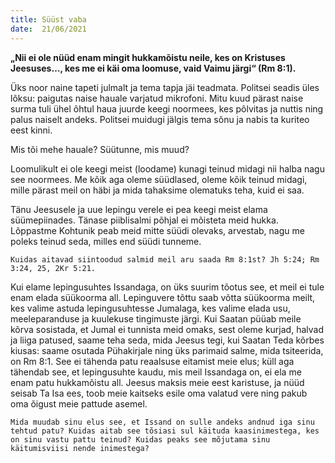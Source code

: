 ```yaml
---
title: Süüst vaba  
date:  21/06/2021  
---
```


**„Nii ei ole nüüd enam mingit hukkamõistu neile, kes on Kristuses Jeesuses…, kes me ei käi oma loomuse, vaid Vaimu järgi“ (Rm 8:1).**

Üks noor naine tapeti julmalt ja tema tapja jäi teadmata. Politsei seadis üles lõksu: paigutas naise hauale varjatud mikrofoni. Mitu kuud pärast naise surma tuli ühel õhtul haua juurde keegi noormees, kes põlvitas ja nuttis ning palus naiselt andeks. Politsei muidugi jälgis tema sõnu ja nabis ta kuriteo eest kinni.

Mis tõi mehe hauale? Süütunne, mis muud?

Loomulikult ei ole keegi meist (loodame) kunagi teinud midagi nii halba nagu see noormees. Me kõik aga oleme süüdlased, oleme kõik teinud midagi, mille pärast meil on häbi ja mida tahaksime olematuks teha, kuid ei saa.

Tänu Jeesusele ja uue lepingu verele ei pea keegi meist elama süümepiinades. Tänase piiblisalmi põhjal ei mõisteta meid hukka. Lõppastme Kohtunik peab meid mitte süüdi olevaks, arvestab, nagu me poleks teinud seda, milles end süüdi tunneme.

`Kuidas aitavad siintoodud salmid meil aru saada Rm 8:1st? Jh 5:24; Rm 3:24, 25, 2Kr 5:21.`

Kui elame lepingusuhtes Issandaga, on üks suurim tõotus see, et meil ei tule enam elada süükoorma all. Lepinguvere tõttu saab võtta süükoorma meilt, kes valime astuda lepingusuhtesse Jumalaga, kes valime elada usu, meeleparanduse ja kuulekuse tingimuste järgi. Kui Saatan püüab meile kõrva sosistada, et Jumal ei tunnista meid omaks, sest oleme kurjad, halvad ja liiga patused, saame teha seda, mida Jeesus tegi, kui Saatan Teda kõrbes kiusas: saame osutada Pühakirjale ning üks parimaid salme, mida tsiteerida, on Rm 8:1. See ei tähenda patu reaalsuse eitamist meie elus; küll aga tähendab see, et lepingusuhte kaudu, mis meil Issandaga on, ei ela me enam patu hukkamõistu all. Jeesus maksis meie eest karistuse, ja nüüd seisab Ta Isa ees, toob meie kaitseks esile oma valatud vere ning pakub oma õigust meie pattude asemel.

`Mida muudab sinu elus see, et Issand on sulle andeks andnud iga sinu tehtud patu? Kuidas aitab see tõsiasi sul käituda kaasinimestega, kes on sinu vastu pattu teinud? Kuidas peaks see mõjutama sinu käitumisviisi nende inimestega?`